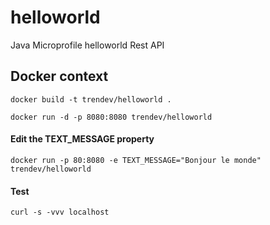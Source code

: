 # helloworld
Java Microprofile helloworld Rest API 

## Docker context
`docker build -t trendev/helloworld .`

`docker run -d -p 8080:8080 trendev/helloworld`

#### Edit the TEXT_MESSAGE property
`docker run -p 80:8080 -e TEXT_MESSAGE="Bonjour le monde" trendev/helloworld`
#### Test
`curl -s -vvv localhost`

